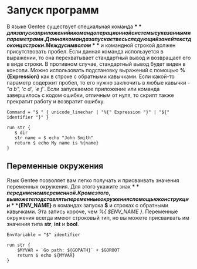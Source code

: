 

# Запуск программ

В языке Gentee существует специальная команда **$** для запуска приложений и команд операционной системы с указанными параметрами. Данная команда запускает весь следующий за ней текст до конца строки. Между символом **$** и командной строкой должен присутствовать пробел. Если данная команда используется в выражении, то она перехватывает стандартный вывод и возвращает его в виде строки. В противном случае, стандартный вывод будет виден в консоли. Можно использовать подстановку выражений с помощью **%{Expression}** как в строке с обратными кавычками. Если какой-то параметр содержит пробел, то его нужно заключить в любые кавычки - _"a b", 'c d', \`e f\`_. Если запускаемое приложение или команда завершилось с кодом ошибки, отличным от нуля, то скрипт также прекратит работу и возвратит ошибку.

```text
Command = "$ " { unicode_linechar | "%{" Expression "}" | "${" identifier "}" }
```

```text
run str {
   $ dir
   str name = $ echo "John Smith"
   return $ echo My name is %{name}
}
```

## Переменные окружения

Язык Gentee позволяет вам легко получать и присваивать значения переменных окружения. Для этого укажите знак **$** перед именем переменной. Кроме этого, вы можете подставлять переменные окружения с помощью конструкции **${ENV\_NAME}** в командах запуска **$** и строках с обратными кавычками. Эта запись короче, чем _%{ $ENV\_NAME }_. Переменные окружения всегда имеют строковый тип, но вы можете присваивать им значения типа **str**, **int** и **bool**.

```text
EnvVariable = "$" identifier
```

```text
run str {
    $MYVAR = `Go path: ${GOPATH}` + $GOROOT
    return $ echo ${MYVAR}
}
```

